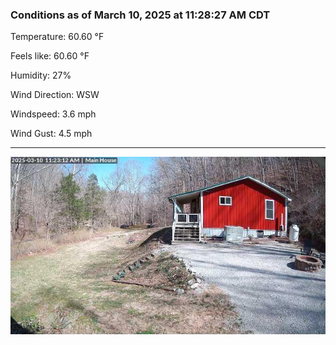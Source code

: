 ### Conditions as of March 10, 2025 at 11:28:27 AM CDT 

Temperature: 60.60 &deg;F

Feels like: 60.60 &deg;F

Humidity: 27%

Wind Direction: WSW

Windspeed: 3.6 mph

Wind Gust: 4.5 mph

---

<img src="./images/latest.jpeg"/>

